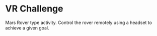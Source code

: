 # VR Challenge

Mars Rover type activity. Control the rover remotely using a headset to achieve a given goal.
